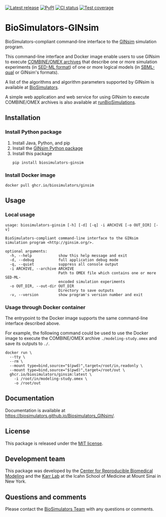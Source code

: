 [![Latest release](https://img.shields.io/github/v/tag/biosimulators/Biosimulators_GINsim)](https://github.com/biosimulations/Biosimulators_GINsim/releases)
[![PyPI](https://img.shields.io/pypi/v/biosimulators_ginsim)](https://pypi.org/project/biosimulators_ginsim/)
[![CI status](https://github.com/biosimulators/Biosimulators_GINsim/workflows/Continuous%20integration/badge.svg)](https://github.com/biosimulators/Biosimulators_GINsim/actions?query=workflow%3A%22Continuous+integration%22)
[![Test coverage](https://codecov.io/gh/biosimulators/Biosimulators_GINsim/branch/dev/graph/badge.svg)](https://codecov.io/gh/biosimulators/Biosimulators_GINsim)

# BioSimulators-GINsim
BioSimulators-compliant command-line interface to the [GINsim](http://ginsim.org/) simulation program.

This command-line interface and Docker image enable users to use GINsim to execute [COMBINE/OMEX archives](https://combinearchive.org/) that describe one or more simulation experiments (in [SED-ML format](https://sed-ml.org)) of one or more logical models (in [SBML-qual](http://sbml.org]) or GINsim's formats).

A list of the algorithms and algorithm parameters supported by GINsim is available at [BioSimulators](https://biosimulators.org/simulators/ginsim).

A simple web application and web service for using GINsim to execute COMBINE/OMEX archives is also available at [runBioSimulations](https://run.biosimulations.org).

## Installation

### Install Python package
1. Install Java, Python, and pip
2. Install the [GINsim Python package](https://github.com/GINsim/GINsim-python)
3. Install this package
   ```
   pip install biosimulators-ginsim
   ```

### Install Docker image
```
docker pull ghcr.io/biosimulators/ginsim
```

## Usage

### Local usage
```
usage: biosimulators-ginsim [-h] [-d] [-q] -i ARCHIVE [-o OUT_DIR] [-v]

BioSimulators-compliant command-line interface to the GINsim simulation program <http://ginsim.org/>.

optional arguments:
  -h, --help            show this help message and exit
  -d, --debug           full application debug mode
  -q, --quiet           suppress all console output
  -i ARCHIVE, --archive ARCHIVE
                        Path to OMEX file which contains one or more SED-ML-
                        encoded simulation experiments
  -o OUT_DIR, --out-dir OUT_DIR
                        Directory to save outputs
  -v, --version         show program's version number and exit
```

### Usage through Docker container
The entrypoint to the Docker image supports the same command-line interface described above.

For example, the following command could be used to use the Docker image to execute the COMBINE/OMEX archive `./modeling-study.omex` and save its outputs to `./`.

```
docker run \
  --tty \
  --rm \
  --mount type=bind,source="$(pwd)",target=/root/in,readonly \
  --mount type=bind,source="$(pwd)",target=/root/out \
  ghcr.io/biosimulators/ginsim:latest \
    -i /root/in/modeling-study.omex \
    -o /root/out
```

## Documentation
Documentation is available at https://biosimulators.github.io/Biosimulators_GINsim/.

## License
This package is released under the [MIT license](LICENSE).

## Development team
This package was developed by the [Center for Reproducible Biomedical Modeling](http://reproduciblebiomodels.org) and the [Karr Lab](https://www.karrlab.org) at the Icahn School of Medicine at Mount Sinai in New York.

## Questions and comments
Please contact the [BioSimulators Team](mailto:info@biosimulators.org) with any questions or comments.
